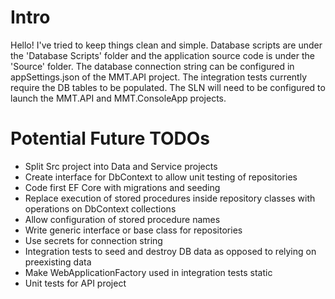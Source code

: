 # Intro
Hello! I've tried to keep things clean and simple. Database scripts are under the 'Database Scripts' folder and the application source code is under the 'Source' folder. The database connection string can be configured in appSettings.json of the MMT.API project. The integration tests currently require the DB tables to be populated. The SLN will need to be configured to launch the MMT.API and MMT.ConsoleApp projects.

# Potential Future TODOs
- Split Src project into Data and Service projects
- Create interface for DbContext to allow unit testing of repositories
- Code first EF Core with migrations and seeding
- Replace execution of stored procedures inside repository classes with operations on DbContext collections 
- Allow configuration of stored procedure names
- Write generic interface or base class for repositories
- Use secrets for connection string
- Integration tests to seed and destroy DB data as opposed to relying on preexisting data
- Make WebApplicationFactory used in integration tests static
- Unit tests for API project